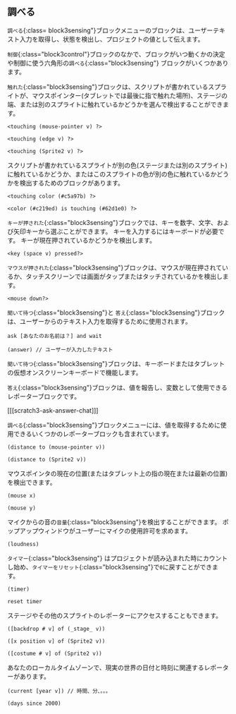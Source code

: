 ## 調べる

`調べる`{:class= block3sensing"}ブロックメニューのブロックは、ユーザーテキスト入力を取得し、状態を検出し、プロジェクトの値として伝えます。

`制御`{:class="block3control"}ブロックのなかで、ブロックがいつ動くかの決定や制御に使う六角形の`調べる`{:class="block3sensing"} ブロックがいくつかあります。

`触れた`{:class="block3sensing"}ブロックは、スクリプトが書かれているスプライトが、マウスポインター(タブレットでは最後に指で触れた場所)、ステージの端、または別のスプライトに触れているかどうかを選んで検出することができます。

```blocks3
<touching (mouse-pointer v) ?>

<touching (edge v) ?>

<touching (Sprite2 v) ?>
```

スクリプトが書かれているスプライトが別の色(ステージまたは別のスプライト) に触れているかどうか、またはこのスプライトの色が別の色に触れているかどうかを検出するためのブロックがあります。

```blocks3
<touching color (#c5a97b) ?>

<color (#c219ed) is touching (#62d1e0) ?>
```

`キーが押された`{:class="block3sensing"}ブロックでは、キーを数字、文字、および矢印キーから選ぶことができます。 キーを入力するにはキーボードが必要です。 キーが現在押されているかどうかを検出します。

```blocks3
<key (space v) pressed?>
```

`マウスが押された`{:class="block3sensing"}ブロックは、マウスが現在押されているか、タッチスクリーンでは画面がタップまたはタッチされているかを検出します。

```blocks3
<mouse down?>
```

`聞いて待つ`{:class="block3sensing"}と `答え`{:class="block3sensing"}ブロックは、ユーザーからのテキスト入力を取得するために使用されます。

```blocks3
ask [あなたのお名前は？] and wait

(answer) // ユーザーが入力したテキスト
```

`聞いて待つ`{:class="block3sensing"}ブロックは、キーボードまたはタブレットの仮想オンスクリーンキーボードで機能します。

`答え`{:class="block3sensing"}ブロックは、値を報告し、変数として使用できるレポーターブロックです。

[[[scratch3-ask-answer-chat]]]

`調べる`{:class="block3sensing"}ブロックメニューには、値を取得するために使用できるいくつかのレポーターブロックも含まれています。

```blocks3
(distance to (mouse-pointer v))

(distance to (Sprite2 v))
```

マウスポインタの現在の位置(またはタブレット上の指の現在または最新の位置) を検出できます。

```blocks3
(mouse x)

(mouse y)
```

マイクからの音の`音量`{:class="block3sensing"}を検出することができます。 ポップアップウィンドウがユーザーにマイクの使用許可を求めます。

```blocks3
(loudness)
```

`タイマー`{:class="block3sensing"} はプロジェクトが読み込まれた時にカウントし始め、`タイマーをリセット`{:class="block3sensing"}で`0`に戻すことができます。

```blocks3
(timer)

reset timer
```

ステージやその他のスプライトのレポーターにアクセスすることもできます。

```blocks3
([backdrop # v] of (_stage_ v))

([x position v] of (Sprite2 v))

([costume # v] of (Sprite2 v))
```

あなたのローカルタイムゾーンで、現実の世界の日付と時刻に関連するレポーターがあります。

```blocks3
(current [year v]) // 時間、分、。。。

(days since 2000)
```

